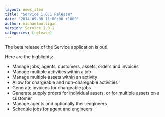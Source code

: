 ```yaml
---
layout: news_item
title: "Service 1.0.1 Release"
date: "2014-09-08 11:00:00 +1000"
author: michaelmulligan
version: Service 1.0.1
categories: [release]
---
```


The beta release of the Service application is out!

Here are the highlights:

* Manage jobs, agents, customers, assets, orders and invoices    
* Manage multiple activities within a job  
* Manage multiple assets within an activity
* Allow for chargeable and non-charegable activities
* Generate invoices for chargeable jobs  
* Generate supply orders for individual assets, or for multiple assets on a customer
* Manage agents and optionally their engineers
* Schedule jobs for agent and engineers

